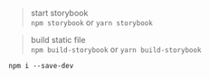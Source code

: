 >start storybook  
`npm storybook` or `yarn storybook`

>build static file  
`npm build-storybook` or `yarn build-storybook` 



```
npm i --save-dev
```
